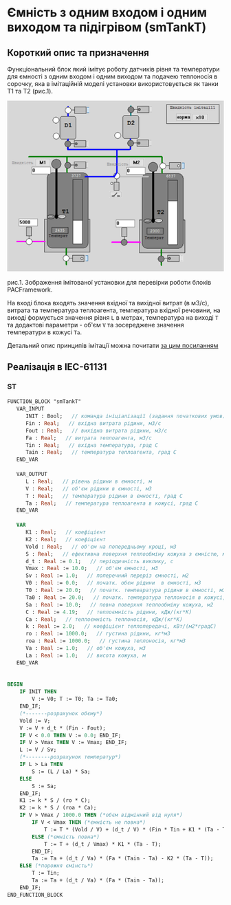 # Ємність з одним входом і одним виходом та підігрівом (smTankT)

## Короткий опис та призначення

Функціональний блок який імітує роботу датчиків рівня та температури для ємності з одним входом і одним виходом та подачею теплоносія в сорочку, яка в імітаційній моделі установки використовується як танки T1 та T2 (рис.1). 

![](media/smlplant.png)

рис.1. Зображення імітованої установки для перевірки роботи блоків PACFramework. 

На вході блока входять значення вхідної та вихідної витрат (в м3/с), витрата та температура теплоагента, температура вхідної речовини,  на виході формується значення рівня `L` в метрах, температура на виході `T` та додактові параметри - об'єм `V` та зосереджене значення температури в кожусі `Ta`. 

Детальний опис принципів імітації можна почитати [за цим посиланням](4_4_simul.md) 

## Реалізація в IEC-61131 

### ST 

```pascal
FUNCTION_BLOCK "smTankT"
   VAR_INPUT 
      INIT : Bool;   // команда ініціалізації (задання початкових умов)
      Fin : Real;   // вхідна витрата рідини, м3/с
      Fout : Real;   // вихідна витрата рідини, м3/с
      Fa : Real;   // витрата теплоагента, м3/с
      Tin : Real;   // вхідна температура, град C
      Tain : Real;   // температура теплоагента, град C
   END_VAR

   VAR_OUTPUT 
      L : Real;   // рівень рідини в ємності, м
      V : Real;   // об'єм рідини в ємності, м3
      T : Real;   // температура рідини в ємності, град С
      Ta : Real;   // температура теплоагента в кожусі, град С
   END_VAR

   VAR 
      K1 : Real;   // коефіцієнт 
      K2 : Real;   // коефіцієнт 
      Vold : Real;   // об'єм на попередньому кроці, м3
      S : Real;   // ефективна поверхня теплообміну кожуха з ємністю, м2/с
      d_t : Real := 0.1;   // періодичність виклику, с
      Vmax : Real := 10.0;   // об'єм ємності, м3
      Sv : Real := 1.0;   // поперечний переріз ємності, м2 
      V0 : Real := 0.0;   // початк. обєм рідини  в ємності, м3
      T0 : Real := 20.0;   // початк. темпеаратура рідини в ємності, м3
      Ta0 : Real := 20.0;   // початк. температура теплоносія в кожусі, град С
      Sa : Real := 10.0;   // повна поверхня теплообміну кожуха, м2
      C : Real := 4.19;   // теплоємність рідини, кДж/(кг*К)
      Ca : Real;   // теплоємність теплоносія, кДж/(кг*К)
      k : Real := 2.0;   // коефіцієнт теплопередачі, кВт/(м2*градС)
      ro : Real := 1000.0;   // густина рідини, кг*м3
      roa : Real := 1000.0;   // густина теплоносія, кг*м3
      Va : Real := 1.0;   // об'єм кожуха, м3
      La : Real := 1.0;   // висота кожуха, м
   END_VAR


BEGIN
	IF INIT THEN
	    V := V0; T := T0; Ta := Ta0;
	END_IF;
	(*-------розрахунок обєму*)
	Vold := V;
	V := V + d_t * (Fin - Fout);
	IF V < 0.0 THEN V := 0.0; END_IF;
	IF V > Vmax THEN V := Vmax; END_IF;
	L := V / Sv;
	(*--------розрахунок температур*)
	IF L > La THEN
	    S := (L / La) * Sa;
	ELSE
	    S := Sa;
	END_IF;
	K1 := k * S / (ro * C);
	K2 := k * S / (roa * Ca);
	IF V > Vmax / 1000.0 THEN (*обєм відмінний від нуля*)
	    IF V < Vmax THEN (*ємність не повна*)
	        T := T * (Vold / V) + (d_t / V) * (Fin * Tin + K1 * (Ta - T) - Fout * T);
	    ELSE (*ємність повна*)
	        T := T + (d_t / Vmax) * K1 * (Ta - T);
	    END_IF;
	    Ta := Ta + (d_t / Va) * (Fa * (Tain - Ta) - K2 * (Ta - T));
	ELSE (*порожня ємінсть*)
	    T := Tin;
	    Ta := Ta + (d_t / Va) * (Fa * (Tain - Ta));
	END_IF;
END_FUNCTION_BLOCK
```

